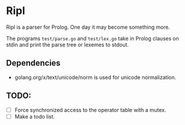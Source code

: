 Ripl
==================================================

Ripl is a parser for Prolog. One day it may become something more.

The programs `test/parse.go` and `test/lex.go` take in Prolog clauses on stdin and print the parse tree or lexemes to stdout.

Dependencies
--------------------------------------------------
- golang.org/x/text/unicode/norm is used for unicode normalization.

TODO:
--------------------------------------------------
- [ ] Force synchronized access to the operator table with a mutex.
- [ ] Make a todo list.

